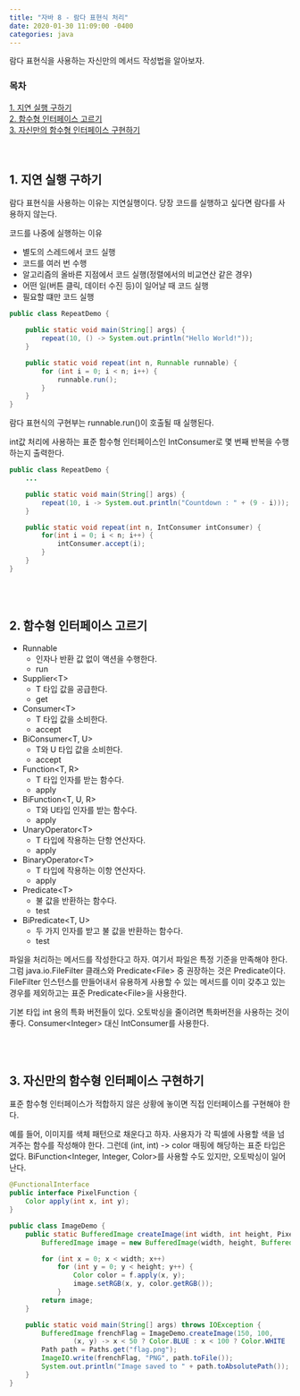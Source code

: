 ```yaml
---
title: "자바 8 - 람다 표현식 처리"
date: 2020-01-30 11:09:00 -0400
categories: java
---
```


람다 표현식을 사용하는 자신만의 메서드 작성법을 알아보자.

### 목차
[1. 지연 실행 구하기](#1-지연-실행-구하기)<br>
[2. 함수형 인터페이스 고르기](#2-함수형-인터페이스-고르기)<br>
[3. 자신만의 함수형 인터페이스 구현하기](#3-자신만의-함수형-인터페이스-구현하기)<br>
<br><br>


## 1. 지연 실행 구하기
람다 표현식을 사용하는 이유는 지연실행이다. 당장 코드를 실행하고 싶다면 람다를 사용하지 않는다.

코드를 나중에 실행하는 이유
- 별도의 스레드에서 코드 실행
- 코드를 여러 번 수행
- 알고리즘의 올바른 지점에서 코드 실행(정렬에서의 비교연산 같은 경우)
- 어떤 일(버튼 클릭, 데이터 수진 등)이 일어날 때 코드 실행
- 필요할 떄만 코드 실행

```java
public class RepeatDemo {

    public static void main(String[] args) {
        repeat(10, () -> System.out.println("Hello World!"));
    }

    public static void repeat(int n, Runnable runnable) {
        for (int i = 0; i < n; i++) {
            runnable.run();
        }
    }
}
```
람다 표현식의 구현부는 runnable.run()이 호출될 때 실행된다.

int값 처리에 사용하는 표준 함수형 인터페이스인 IntConsumer로 몇 번째 반복을 수행하는지 출력한다.
```java
public class RepeatDemo {
    ...

    public static void main(String[] args) {
        repeat(10, i -> System.out.println("Countdown : " + (9 - i)));
    }

    public static void repeat(int n, IntConsumer intConsumer) {
        for(int i = 0; i < n; i++) {
            intConsumer.accept(i);
        }
    }
}

```

<br><br>

## 2. 함수형 인터페이스 고르기
- Runnable
    - 인자나 반환 값 없이 액션을 수행한다.
    - run
- Supplier&lt;T&gt;
    - T 타입 값을 공급한다.
    - get
- Consumer&lt;T&gt;
    - T 타입 값을 소비한다.
    - accept
- BiConsumer&lt;T, U&gt;
    - T와 U 타입 값을 소비한다.
    - accept
- Function&lt;T, R&gt;
    - T 타입 인자를 받는 함수다.
    - apply
- BiFunction&lt;T, U, R&gt;
    - T와 U타입 인자를 받는 함수다.
    - apply
- UnaryOperator&lt;T&gt;
    - T 타입에 작용하는 단항 연산자다.
    - apply
- BinaryOperator&lt;T&gt;
    - T 타입에 작용하는 이항 연산자다.
    - apply
- Predicate&lt;T&gt;
    - 불 값을 반환하는 함수다.
    - test
- BiPredicate&lt;T, U&gt;
    - 두 가지 인자를 받고 불 값을 반환하는 함수다.
    - test

파일을 처리하는 메서드를 작성한다고 하자. 여기서 파일은 특정 기준을 만족해야 한다. 그럼 java.io.FileFilter 클래스와 Predicate&lt;File&gt; 중 권장하는 것은 Predicate이다. FileFilter 인스턴스를 만들어내서 유용하게 사용할 수 있는 메서드를 이미 갖추고 있는 경우를 제외하고는 표준 Predicate&lt;File&gt;을 사용한다.

기본 타입 int 용의 특화 버전들이 있다. 오토박싱을 줄이려면 특화버전을 사용하는 것이 좋다. Consumer&lt;Integer&gt; 대신 IntConsumer를 사용한다.

<br><br>

## 3. 자신만의 함수형 인터페이스 구현하기
표준 함수형 인터페이스가 적합하지 않은 상황에 놓이면 직접 인터페이스를 구현해야 한다.

예를 들어, 이미지를 색체 패턴으로 채운다고 하자. 사용자가 각 픽셀에 사용할 색을 넘겨주는 함수를 작성해야 한다. 그런데 (int, int) -> color 매핑에 해당하는 표준 타입은 없다.
BiFunction&lt;Integer, Integer, Color&gt;를 사용할 수도 있지만, 오토박싱이 일어난다.

```java
@FunctionalInterface
public interface PixelFunction {
    Color apply(int x, int y);
}
```

```java
public class ImageDemo {
    public static BufferedImage createImage(int width, int height, PixelFunction f) {
        BufferedImage image = new BufferedImage(width, height, BufferedImage.TYPE_INT_RGB);

        for (int x = 0; x < width; x++)
            for (int y = 0; y < height; y++) {
                Color color = f.apply(x, y);
                image.setRGB(x, y, color.getRGB());
            }
        return image;
    }

    public static void main(String[] args) throws IOException {
        BufferedImage frenchFlag = ImageDemo.createImage(150, 100,
                (x, y) -> x < 50 ? Color.BLUE : x < 100 ? Color.WHITE : Color.RED);
        Path path = Paths.get("flag.png");
        ImageIO.write(frenchFlag, "PNG", path.toFile());
        System.out.println("Image saved to " + path.toAbsolutePath());
    }
} 
```

<br><br>